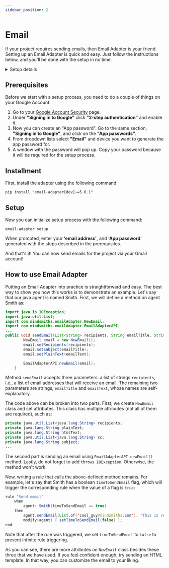 ```yaml
---
sidebar_position: 2
---
```


# Email
If your project requires sending emails, then Email Adapter is your friend. Setting up an Email Adapter is quick and easy. Just follow the instructions below, and you'll be done with the setup in no time.

<details>
  <summary>Setup details</summary>
  <div>
    <div><p><b>Environment variables:</b></p>
        <ul>
            <li>Email address to use (sender)</li>
            <li>App password of corresponding Google Account</li>
        </ul>
    </div>
    <div>
        <p><b>Installment:</b></p>
        <ul>
            <li><code>pip install "email-adapter[dev]~=5.0.1"</code></li>
        </ul>
    </div>
    <div>
        <p><b>Initialize setup:</b></p>
        <ul><li><p><code>email-adapter setup</code></p></li></ul>
    </div>
  </div>
</details>


## Prerequisites
Before we start with a setup process, you need to do a couple of things on your Google Account.

1. Go to your [Google Account Security](https://myaccount.google.com/security) page.
2. Under **"Signing in to Google"** click **"2-step authentication"** and enable it.
3. Now you can create an "App password". Go to the same section, **"Signing in to Google"**, and click on the **"App passwords"**.
4. From dropdown lists select **"Email"** and device you want to generate the app password for.  
5. A window with the password will pop up. Copy your password because it will be required for the setup process.


## Installment
First, install the adapter using the following command:
```console
pip install "email-adapter[dev]~=5.0.1"
```

## Setup
Now you can initialize setup process with the following command:
```console
email-adapter setup
```
When prompted, enter your **'email address'**, and **'App password'** generated with the steps described in the prerequisites.

And that's it! You can now send emails for the project via your Gmail account! 

## How to use Email Adapter
Putting an Email Adapter into practice is straightforward and easy. The best way to show you how this works is to demonstrate an example. Let's say that our java agent is named Smith. First, we will define a method on agent Smith as:
```java
import java.io.IOException;
import java.util.List;
import com.mindsmiths.emailAdapter.NewEmail;
import com.mindsmiths.emailAdapter.EmailAdapterAPI;
...
public void sendEmail(List<String> recipients, String emailTitle, String emailText) throws IOException {
        NewEmail email = new NewEmail();
        email.setRecipients(recipients);
        email.setSubject(emailTitle);
        email.setPlainText(emailText);

        EmailAdapterAPI.newEmail(email);
    }
```
Method `sendEmail` accepts three parameters: a list of strings `recipients`, i.e., a list of email addresses that will receive an email. The remaining two parameters are strings, `emailTitle` and `emailText`, whose names are self-explanatory. 

The code above can be broken into two parts. First, we create `NewEmail` class and set attributes. This class has multiple attributes (not all of them are required), such as:
```java
private java.util.List<java.lang.String> recipients;
private java.lang.String plainText;
private java.lang.String htmlText;
private java.util.List<java.lang.String> cc;
private java.lang.String subject;
...
```
The second part is sending an email using `EmailAdapterAPI.newEmail()` method. Lastly, do not forget to add `throws IOException`. Otherwise, the method won't work.

Now, writing a rule that calls the above-defined method remains. For example, let's say that Smith has a boolean `timeToSendEmail` flag, which will trigger the corresponding rule when the value of a flag is `true`:
```java
rule "Send email"
    when
        agent: Smith(timeToSendEmail == true)
    then
        agent.sendEmail(List.of('cool_guy@mindsmiths.com'), "This is very important email!", "Some cool text goes here");
        modify(agent) { setTimeToSendEmail(false) };
end
```
Note that after the rule was triggered, we set `timeToSendEmail` to `false` to prevent infinite rule triggering.

As you can see, there are more attributes on `NewEmail` class besides these three that we have used. If you feel confident enough, try sending an HTML template. In that way, you can customize the email to your liking.